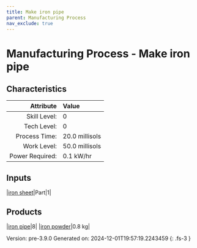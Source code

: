 ```yaml
---
title: Make iron pipe
parent: Manufacturing Process
nav_exclude: true
---
```

# Manufacturing Process - Make iron pipe


## Characteristics

| Attribute      | Value |
|--------:|:------|
|Skill Level:|0|
|Tech Level:|0|
|Process Time:|20.0 millisols|
|Work Level:|50.0 millisols|
|Power Required:|0.1 kW/hr|

## Inputs

|[iron sheet](../part/iron-sheet.html)|Part|1|

## Products

|[iron pipe](../part/iron-pipe.html)|8|
|[iron powder](../resource/iron-powder.html)|0.8 kg|


Version: pre-3.9.0 Generated on: 2024-12-01T19:57:19.2243459
{: .fs-3 }

